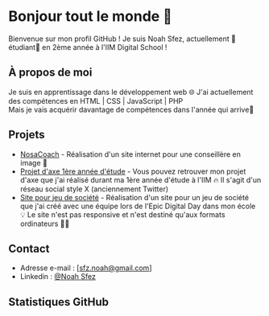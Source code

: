 # Bonjour tout le monde 👋

Bienvenue sur mon profil GitHub ! Je suis Noah Sfez, actuellement 📝étudiant📝 en 2ème année à l'IIM Digital School !


## À propos de moi

Je suis en apprentissage dans le développement web 🌐 J'ai actuellement des compétences en HTML | CSS | JavaScript | PHP <br>
Mais je vais acquérir davantage de compétences dans l'année qui arrive🚀 

## Projets

- [NosaCoach](https://nosacoach.com/) - Réalisation d'un site internet pour une conseillère en image 💄
- [Projet d'axe 1ère année d'étude](https://github.com/Noah-Sfez/Projet-CDI) - Vous pouvez retrouver mon projet d'axe que j'ai réalisé durant ma 1ère année d'étude à l'IIM 🔥 Il s'agit d'un réseau social style X (anciennement Twitter)
- [Site pour jeu de société](https://github.com/Noah-Sfez/Mouse-Eaters) - Réalisation d'un site pour un jeu de société que j'ai créé avec une équipe lors de l'Epic Digital Day dans mon école :bulb: Le site n'est pas responsive et n'est destiné qu'aux formats ordinateurs :technologist:

## Contact

- Adresse e-mail : [sfz.noah@gmail.com]
- Linkedin : [@Noah Sfez](https://www.linkedin.com/in/noahsfez/)

## Statistiques GitHub


